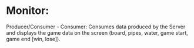 # **Monitor:**

Producer/Consumer - Consumer: Consumes data produced by the Server and displays the game data on the screen (board, pipes, water, game start, game end [win, lose]).

